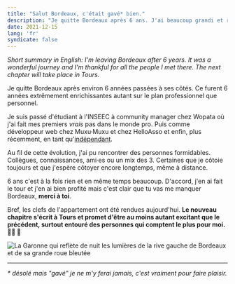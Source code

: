 ```yaml
---
title: "Salut Bordeaux, c'était gavé* bien."
description: "Je quitte Bordeaux après 6 ans. J'ai beaucoup grandi et rencontré des personnes formidables. La suite se déroule à Tours."
date: 2021-12-15
lang: 'fr'
syndicate: false
---
```


_Short summary in English: I'm leaving Bordeaux after 6 years. It was a wonderful journey and I'm thankful for all the people I met there. The next chapter will take place in Tours._

Je quitte Bordeaux après environ 6 années passées à ses côtés. Ce furent 6 années extrêmement enrichissantes autant sur le plan professionnel que personnel.

Je suis passé d'étudiant à l'INSEEC à community manager chez Wopata où j'ai fait mes premiers _vrais_ pas dans le monde pro. Puis comme développeur web chez Muxu·Muxu et chez HelloAsso et enfin, plus récemment, en tant qu'[indépendant](https://slash-tmp.dev).

Au fil de cette évolution, j'ai pu rencontrer des personnes formidables. Collègues, connaissances, ami·es ou un mix des 3. Certaines que je côtoie toujours et que j'espère côtoyer encore longtemps, même à distance.

6 ans c'est à la fois rien et en même temps beaucoup. D'accord, j'en ai fait le tour et j'en ai bien profité mais c'est clair que tu vas me manquer Bordeaux, **merci à toi**.

Bref, les clefs de l'appartement ont été rendues aujourd'hui. **Le nouveau chapitre s'écrit à Tours et promet d'être au moins autant excitant que le précédent, surtout entouré des personnes qui comptent le plus pour moi. 👧🏼 🐶**

![La Garonne qui reflète de nuit les lumières de la rive gauche de Bordeaux et de sa grande roue bleutée](/images/bordeaux.jpg)

---

_\* désolé mais "gavé" je ne m'y ferai jamais, c'est vraiment pour faire plaisir._
